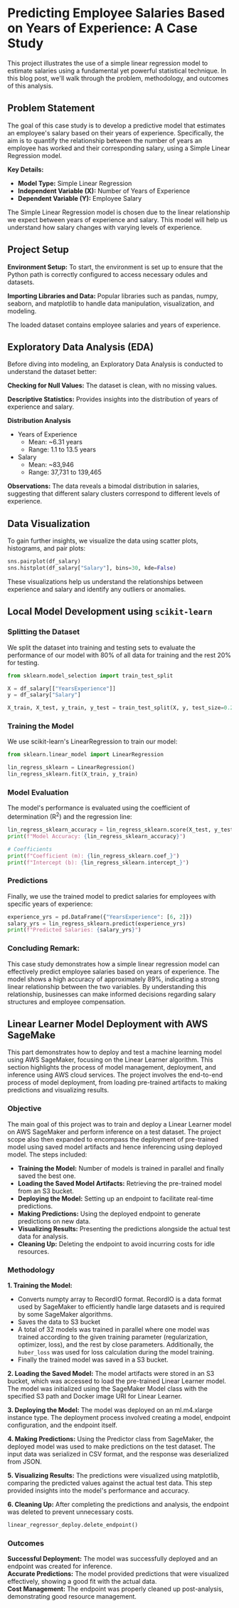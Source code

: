 # Predicting Employee Salaries Based on Years of Experience: A Case Study
This project illustrates the use of a simple linear regression model to estimate salaries using a fundamental yet powerful statistical technique. In this blog post, we'll walk through the problem, methodology, and outcomes of this analysis.

## Problem Statement
The goal of this case study is to develop a predictive model that estimates an employee's salary based on their years of experience. Specifically, the aim is to quantify the relationship between the number of years an employee has worked and their corresponding salary, using a Simple Linear Regression model.

**Key Details:**
- **Model Type:** Simple Linear Regression
- **Independent Variable (X):** Number of Years of Experience
- **Dependent Variable (Y):** Employee Salary

The Simple Linear Regression model is chosen due to the linear relationship we expect between years of experience and salary. This model will help us understand how salary changes with varying levels of experience.

## Project Setup
**Environment Setup:** To start, the environment is set up to ensure that the Python path is correctly configured to access necessary  odules and datasets.  

**Importing Libraries and Data:** Popular libraries such as pandas, numpy, seaborn, and matplotlib to handle data manipulation, visualization, and modeling.  

The loaded dataset contains employee salaries and years of experience.

## Exploratory Data Analysis (EDA)
Before diving into modeling, an Exploratory Data Analysis is conducted to understand the dataset better:

**Checking for Null Values:** The dataset is clean, with no missing values.  

**Descriptive Statistics:** Provides insights into the distribution of years of experience and salary.

**Distribution Analysis**
- Years of Experience
    - Mean: ~6.31 years
    - Range: 1.1 to 13.5 years
- Salary
    - Mean: ~83,946
    - Range: 37,731 to 139,465

**Observations:**
The data reveals a bimodal distribution in salaries, suggesting that different salary clusters correspond to different levels of experience. 

## Data Visualization
To gain further insights, we visualize the data using scatter plots, histograms, and pair plots:
```python
sns.pairplot(df_salary)
sns.histplot(df_salary["Salary"], bins=30, kde=False)
```
These visualizations help us understand the relationships between experience and salary and identify any outliers or anomalies.

## Local Model Development using `scikit-learn`
### Splitting the Dataset
We split the dataset into training and testing sets to evaluate the performance of our model with 80% of all data for training and the rest 20% for testing.
```python
from sklearn.model_selection import train_test_split

X = df_salary[["YearsExperience"]]
y = df_salary["Salary"]

X_train, X_test, y_train, y_test = train_test_split(X, y, test_size=0.2, random_state=42)
```
### Training the Model
We use scikit-learn's LinearRegression to train our model:
```python
from sklearn.linear_model import LinearRegression

lin_regress_sklearn = LinearRegression()
lin_regress_sklearn.fit(X_train, y_train)
```

### Model Evaluation
The model's performance is evaluated using the coefficient of determination (R<sup>2</sup>) and the regression line:
```python
lin_regress_sklearn_accuracy = lin_regress_sklearn.score(X_test, y_test)
print(f"Model Accuracy: {lin_regress_sklearn_accuracy}")

# Coefficients
print(f"Coefficient (m): {lin_regress_sklearn.coef_}")
print(f"Intercept (b): {lin_regress_sklearn.intercept_}")
```
### Predictions
Finally, we use the trained model to predict salaries for employees with specific years of experience:
```python
experience_yrs = pd.DataFrame({"YearsExperience": [6, 2]})
salary_yrs = lin_regress_sklearn.predict(experience_yrs)
print(f"Predicted Salaries: {salary_yrs}")
```
### Concluding Remark:
This case study demonstrates how a simple linear regression model can effectively predict employee salaries based on years of experience. The model shows a high accuracy of approximately 89%, indicating a strong linear relationship between the two variables. By understanding this relationship, businesses can make informed decisions regarding salary structures and employee compensation.


## Linear Learner Model Deployment with AWS SageMake
This part demonstrates how to deploy and test a machine learning model using AWS SageMaker, focusing on the Linear Learner algorithm. This section highlights the process of model management, deployment, and inference using AWS cloud services. The project involves the end-to-end process of model deployment, from loading pre-trained artifacts to making predictions and visualizing results.

### Objective
The main goal of this project was to train and deploy a Linear Learner model on AWS SageMaker and perform inference on a test dataset. The project scope also then expanded to encompass the deployment of pre-trained model using saved model artifacts and hence inferencing using deployed model. The steps included:

- **Training the Model:** Number of models is trained in parallel and finally saved the best one.
- **Loading the Saved Model Artifacts:** Retrieving the pre-trained model from an S3 bucket.
- **Deploying the Model:** Setting up an endpoint to facilitate real-time predictions.
- **Making Predictions:** Using the deployed endpoint to generate predictions on new data.
- **Visualizing Results:** Presenting the predictions alongside the actual test data for analysis.
- **Cleaning Up:** Deleting the endpoint to avoid incurring costs for idle resources.

### Methodology
**1. Training the Model:** 
- Converts numpty array to RecordIO format. RecordIO is a data format used by SageMaker to efficiently handle large datasets and is required by some SageMaker algorithms.
- Saves the data to S3 bucket
- A total of 32 models was trained in parallel where one model was trained according to the given training parameter (regularization, optimizer, loss), and the rest by close parameters. Additionally, the `huber_loss` was used for loss calculation during the model training.
- Finally the trained model was saved in a S3 bucket.

**2. Loading the Saved Model:**
The model artifacts were stored in an S3 bucket, which was accessed to load the pre-trained Linear Learner model. The model was initialized using the SageMaker Model class with the specified S3 path and Docker image URI for Linear Learner.

**3. Deploying the Model:**
The model was deployed on an ml.m4.xlarge instance type. The deployment process involved creating a model, endpoint configuration, and the endpoint itself.

**4. Making Predictions:**
Using the Predictor class from SageMaker, the deployed model was used to make predictions on the test dataset. The input data was serialized in CSV format, and the response was deserialized from JSON.

**5. Visualizing Results:**
The predictions were visualized using matplotlib, comparing the predicted values against the actual test data. This step provided insights into the model's performance and accuracy.

**6. Cleaning Up:**
After completing the predictions and analysis, the endpoint was deleted to prevent unnecessary costs.
```python
linear_regressor_deploy.delete_endpoint()
```
### Outcomes  

**Successful Deployment:** The model was successfully deployed and an endpoint was created for inference.  
**Accurate Predictions:** The model provided predictions that were visualized effectively, showing a good fit with the actual data.  
**Cost Management:** The endpoint was properly cleaned up post-analysis, demonstrating good resource management.